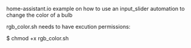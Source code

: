home-assistant.io example on how to use an input_slider automation to change the color of a bulb

rgb_color.sh needs to have excution permissions:

$ chmod +x rgb_color.sh
